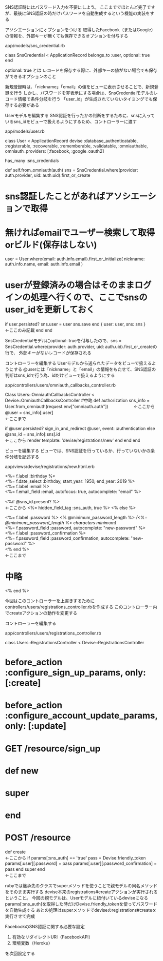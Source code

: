 SNS認証時にはパスワード入力を不要にしよう。
ここまででほとんど完了ですが、最後にSNS認証の時だけパスワードを自動生成するという機能の実装をする

アソシエーションにオプションをつける
取得したFacebook（またはGoogle）の情報を、外部キーが無くても保存できるオプションを付与する

app/models/sns_credential.rb

class SnsCredential < ApplicationRecord
 belongs_to :user, optional: true
end

optional: true とは
レコードを保存する際に、外部キーの値がない場合でも保存ができるオプションのこと

新規登録時は、「nickname」「email」の値をビューに表示させることで、新規登録を行う
しかし、パスワードを非表示にする場合は、SnsCredentialモデルのレコード情報で条件分岐を行う
「user_id」が生成されていないタイミングでも保存する必要がある

Userモデルを編集する
SNS認証を行ったかの判断をするために、snsに入っているsns_idをビューで扱えるようにするため、コントローラーに渡す

app/models/user.rb

class User < ApplicationRecord
 devise :database_authenticatable, :registerable,
         :recoverable, :rememberable, :validatable, :omniauthable, omniauth_providers: [:facebook, :google_oauth2]

 has_many :sns_credentials

 def self.from_omniauth(auth)
   sns = SnsCredential.where(provider: auth.provider, uid: auth.uid).first_or_create
   # sns認証したことがあればアソシエーションで取得
   # 無ければemailでユーザー検索して取得orビルド(保存はしない)
   user = User.where(email: auth.info.email).first_or_initialize(
     nickname: auth.info.name,
       email: auth.info.email
   )
   # userが登録済みの場合はそのままログインの処理へ行くので、ここでsnsのuser_idを更新しておく
   if user.persisted?
     sns.user = user
     sns.save
   end
   { user: user, sns: sns }　　　　　　　　　　　　　　　　　　　　　←ここのみ記載
 end
end

SnsCredentialモデルにoptional: trueを付与したので、sns = SnsCredential.where(provider: auth.provider, uid: auth.uid).first_or_createの行で、
外部キーがないレコードが保存される

コントローラーを編集する
Userモデルから送られたデータをビューで扱えるようにする
@userには「nickname」と「email」の情報をもたせて、SNS認証の判断はsns_idで行う為、idだけビューで扱えるようにする

app/controllers/users/omniauth_callbacks_controller.rb

Class Users::OmniauthCallbacksController < Devise::OmniauthCallbacksController
 #中略
 def authorization
   sns_info = User.from_omniauth(request.env["omniauth.auth"])　　　　　　←ここから
   @user = sns_info[:user]　　　　　　　　　　　　　　　　　　　　　　　　　　　　　　　　　　　　　　　　　　　　　　　　　　　　　　　　　　　　　　　　　　　　　　　　　　　　　　←ここまで

   if @user.persisted?
     sign_in_and_redirect @user, event: :authentication
   else
     @sns_id = sns_info[:sns].id　　　　　　　　　　　　　　　　　　　　　　　　　　　　　　　　　　　　　　　　　　　　　　　　　　　　　　　　　　　　　　　　　　←ここから
     render template: 'devise/registrations/new'
   end
 end
end

ビューを編集する
ビューでは、SNS認証を行っているか、行っていないかの条件分岐を記述する

app/views/devise/registrations/new.html.erb

<div class="field">
    <%= f.label :birthday %><br />
    <%= f.date_select :birthday, start_year: 1950, end_year: 2019 %>
  </div>

  <div class="field">
    <%= f.label :email %><br />
    <%= f.email_field :email, autofocus: true, autocomplete: "email" %>
  </div>

 <%if @sns_id.present? %>　　　　　　　　　　　　　　　　　　　　　　　　　　　　　　　　　　　　　　　　　　　　　　　　　　　　　　　　　　　　　　　　　　　　　　　　　　　　　　　　　　　　　　　　　　　←ここから
   <%= hidden_field_tag :sns_auth, true %>
 <% else %>
   <div class="field">
     <%= f.label :password %>
     <% @minimum_password_length %>
     <em>(<%= @minimum_password_length %> characters minimum)</em>
     <br />
     <%= f.password_field :password, autocomplete: "new-password" %>
   </div>

   <div class="field">
     <%= f.label :password_confirmation %><br />
     <%= f.password_field :password_confirmation, autocomplete: "new-password" %>
   </div>
 <% end %>　　　　　　　　　　　　　　　　　　　　　　　　　　　　　　　　　　　　　　　　　　　　　　　　　　　　　　　　　　　　　　　　　　　　　　　　　　　　　　　　　　　　　　　　　　　　　　　　　　　　　　　　　　　　　　　　　　　　　　　　　←ここまで

# 中略

<% end %>

今回はこのコントローラーを上書きするためにcontrollers/users/registrations_controller.rbを作成する
このコントローラー内でcreateアクションの動作を変更する
  
コントローラーを編集する

app/controllers/users/registrations_controller.rb
 
class Users::RegistrationsController < Devise::RegistrationsController
 # before_action :configure_sign_up_params, only: [:create]
 # before_action :configure_account_update_params, only: [:update]


 # GET /resource/sign_up
 # def new
 #   super
 # end

 # POST /resource
 def create　　　　　　　　　　　　　　　　　　　　　　　　　　　　　　　　　　　　　　　　　　　　　　　　　　　　　　　　　　　　　　　　　　　　　　　　　　　　　　　　　　　　　　　　　　　　　　←ここから
   if params[:sns_auth] == 'true'
     pass = Devise.friendly_token
     params[:user][:password] = pass
     params[:user][:password_confirmation] = pass
   end
   super
 end　　　　　　　　　　　　　　　　　　　　　　　　　　　　　　　　　　　　　　　　　　　　　　　　　　　　　　　　　　　　　　　　　　　　　　　　　　　　　　　　　　　　　　　　　　　　　　　　　　　　　　　　　　　　←ここまで
                                                                      
rubyでは継承先のクラスでsuperメソッドを使うことで親モデルの同名メソッドをそのまま実行する
devise本来のregistrations#createアクションが実行されるということ。
今回の親モデルは、Userモデルに紐付いているdeviseになる
params[:sns_auth]を取得した時だけDevise.friendly_tokenを使ってパスワードを自動生成する
あとの処理はsuperメソッドでdeviseのregistrations#createを実行させて完成
                                                                      
FacebookのSNS認証に関する必要な設定
                                                                      
1. 有効なリダイレクトURI（FacebookAPI）
2. 環境変数（Heroku）

を次回設定する                                                                      
